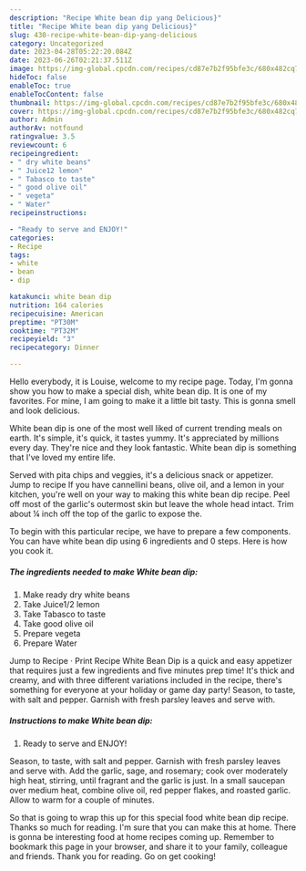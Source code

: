 ```yaml
---
description: "Recipe White bean dip yang Delicious}"
title: "Recipe White bean dip yang Delicious}"
slug: 430-recipe-white-bean-dip-yang-delicious
category: Uncategorized
date: 2023-04-28T05:22:20.084Z
date: 2023-06-26T02:21:37.511Z
image: https://img-global.cpcdn.com/recipes/cd87e7b2f95bfe3c/680x482cq70/white-bean-dip-recipe-main-photo.jpg
hideToc: false
enableToc: true
enableTocContent: false
thumbnail: https://img-global.cpcdn.com/recipes/cd87e7b2f95bfe3c/680x482cq70/white-bean-dip-recipe-main-photo.jpg
cover: https://img-global.cpcdn.com/recipes/cd87e7b2f95bfe3c/680x482cq70/white-bean-dip-recipe-main-photo.jpg
author: Admin
authorAv: notfound
ratingvalue: 3.5
reviewcount: 6
recipeingredient:
- " dry white beans"
- " Juice12 lemon"
- " Tabasco to taste"
- " good olive oil"
- " vegeta"
- " Water"
recipeinstructions:

- "Ready to serve and ENJOY!"
categories:
- Recipe
tags:
- white
- bean
- dip

katakunci: white bean dip 
nutrition: 164 calories
recipecuisine: American
preptime: "PT30M"
cooktime: "PT32M"
recipeyield: "3"
recipecategory: Dinner

---
```



Hello everybody, it is Louise, welcome to my recipe page. Today, I'm gonna show you how to make a special dish, white bean dip. It is one of my favorites. For mine, I am going to make it a little bit tasty. This is gonna smell and look delicious.

White bean dip is one of the most well liked of current trending meals on earth. It's simple, it's quick, it tastes yummy. It's appreciated by millions every day. They're nice and they look fantastic. White bean dip is something that I've loved my entire life.

Served with pita chips and veggies, it&#39;s a delicious snack or appetizer. Jump to recipe If you have cannellini beans, olive oil, and a lemon in your kitchen, you&#39;re well on your way to making this white bean dip recipe. Peel off most of the garlic&#39;s outermost skin but leave the whole head intact. Trim about ¼ inch off the top of the garlic to expose the.


To begin with this particular recipe, we have to prepare a few components. You can have white bean dip using 6 ingredients and 0 steps. Here is how you cook it.

<!--inarticleads1-->

##### The ingredients needed to make White bean dip:

1. Make ready  dry white beans
1. Take  Juice1/2 lemon
1. Take  Tabasco to taste
1. Take  good olive oil
1. Prepare  vegeta
1. Prepare  Water


Jump to Recipe · Print Recipe White Bean Dip is a quick and easy appetizer that requires just a few ingredients and five minutes prep time! It&#39;s thick and creamy, and with three different variations included in the recipe, there&#39;s something for everyone at your holiday or game day party! Season, to taste, with salt and pepper. Garnish with fresh parsley leaves and serve with. 

<!--inarticleads2-->

##### Instructions to make White bean dip:


1. Ready to serve and ENJOY!

Season, to taste, with salt and pepper. Garnish with fresh parsley leaves and serve with. Add the garlic, sage, and rosemary; cook over moderately high heat, stirring, until fragrant and the garlic is just. In a small saucepan over medium heat, combine olive oil, red pepper flakes, and roasted garlic. Allow to warm for a couple of minutes. 

So that is going to wrap this up for this special food white bean dip recipe. Thanks so much for reading. I'm sure that you can make this at home. There is gonna be interesting food at home recipes coming up. Remember to bookmark this page in your browser, and share it to your family, colleague and friends. Thank you for reading. Go on get cooking!
